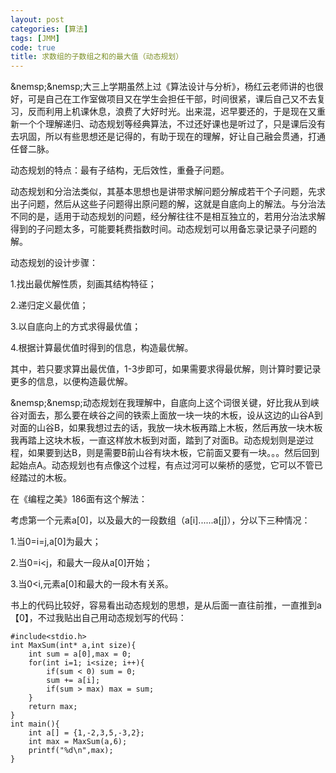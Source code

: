 ```yaml
---
layout: post
categories: [算法]
tags: [JMM]
code: true
title: 求数组的子数组之和的最大值（动态规划）
---
```


&nemsp;&nemsp;大三上学期虽然上过《算法设计与分析》，杨红云老师讲的也很好，可是自己在工作室做项目又在学生会担任干部，时间很紧，课后自己又不去复习，反而利用上机课休息，浪费了大好时光。出来混，迟早要还的，于是现在又重新一个个理解递归、动态规划等经典算法，不过还好课也是听过了，只是课后没有去巩固，所以有些思想还是记得的，有助于现在的理解，好让自己融会贯通，打通任督二脉。

动态规划的特点：最有子结构，无后效性，重叠子问题。

动态规划和分治法类似，其基本思想也是讲带求解问题分解成若干个子问题，先求出子问题，然后从这些子问题得出原问题的解，这就是自底向上的解法。与分治法不同的是，适用于动态规划的问题，经分解往往不是相互独立的，若用分治法求解得到的子问题太多，可能要耗费指数时间。动态规划可以用备忘录记录子问题的解。

动态规划的设计步骤：

1.找出最优解性质，刻画其结构特征；

2.递归定义最优值；

3.以自底向上的方式求得最优值；

4.根据计算最优值时得到的信息，构造最优解。

其中，若只要求算出最优值，1-3步即可，如果需要求得最优解，则计算时要记录更多的信息，以便构造最优解。

&nemsp;&nemsp;动态规划在我理解中，自底向上这个词很关键，好比我从到峡谷对面去，那么要在峡谷之间的铁索上面放一块一块的木板，设从这边的山谷A到对面的山谷B，如果我想过去的话，我放一块木板再踏上木板，然后再放一块木板我再踏上这块木板，一直这样放木板到对面，踏到了对面B。动态规划则是逆过程，如果要到达B，则是需要B前山谷有块木板，它前面又要有一块。。。然后回到起始点A。动态规划也有点像这个过程，有点过河可以柴桥的感觉，它可以不管已经踏过的木板。

在《编程之美》186面有这个解法：

考虑第一个元素a[0]，以及最大的一段数组（a[i]......a[j]），分以下三种情况：

1.当0=i=j,a[0]为最大；

2.当0=i<j，和最大一段从a[0]开始；

3.当0<i,元素a[0]和最大的一段木有关系。

书上的代码比较好，容易看出动态规划的思想，是从后面一直往前推，一直推到a【0】，不过我贴出自己用动态规划写的代码：

```
#include<stdio.h>
int MaxSum(int* a,int size){
	int sum = a[0],max = 0;
	for(int i=1; i<size; i++){
		if(sum < 0) sum = 0;
		sum += a[i];
		if(sum > max) max = sum;
	}
	return max;
}
int main(){
	int a[] = {1,-2,3,5,-3,2};
	int max = MaxSum(a,6);
	printf("%d\n",max);
}
```